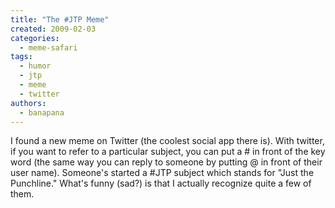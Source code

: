 ```yaml
---
title: "The #JTP Meme"
created: 2009-02-03
categories: 
  - meme-safari
tags: 
  - humor
  - jtp
  - meme
  - twitter
authors: 
  - banapana
---
```


I found a new meme on Twitter (the coolest social app there is). With twitter, if you want to refer to a particular subject, you can put a # in front of the key word (the same way you can reply to someone by putting @ in front of their user name). Someone's started a #JTP subject which stands for "Just the Punchline." What's funny (sad?) is that I actually recognize quite a few of them.
